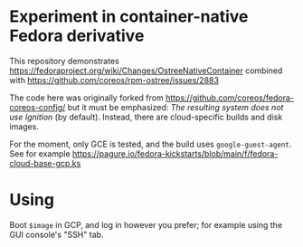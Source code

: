 # Experiment in container-native Fedora derivative 

This repository demonstrates 
https://fedoraproject.org/wiki/Changes/OstreeNativeContainer
combined with https://github.com/coreos/rpm-ostree/issues/2883

The code here was originally forked from
https://github.com/coreos/fedora-coreos-config/
but it must be emphasized:
*The resulting system does not use Ignition* (by default).
Instead, there are cloud-specific builds and disk images.

For the moment, only GCE is tested, and the build uses
`google-guest-agent`.  See for example
https://pagure.io/fedora-kickstarts/blob/main/f/fedora-cloud-base-gcp.ks

# Using

Boot `$image` in GCP, and log in however you prefer; for example
using the GUI console's "SSH" tab.
